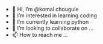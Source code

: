 - 👋 Hi, I’m @komal chougule
- 👀 I’m interested in learning coding 
- 🌱 I’m currently learning python
- 💞️ I’m looking to collaborate on ...
- 📫 How to reach me ...

<!---
malleshkomal/malleshkomal is a ✨ special ✨ repository because its `README.md` (this file) appears on your GitHub profile.
You can click the Preview link to take a look at your changes.
--->
